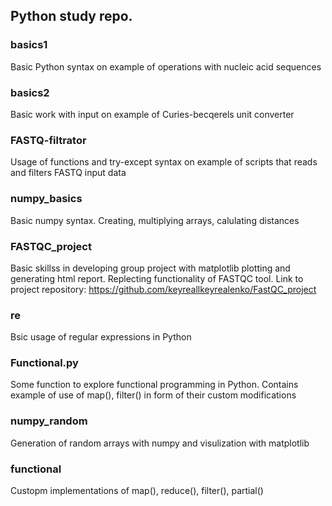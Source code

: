 ## Python study repo.

### basics1 
Basic Python syntax on example of operations with nucleic acid sequences

### basics2 
Basic work with input on example of Curies-becqerels unit converter

### FASTQ-filtrator 
Usage of functions and try-except syntax on example of scripts that reads and filters FASTQ input data

### numpy_basics 
Basic numpy syntax. Creating, multiplying arrays, calulating distances

### FASTQC_project 
Basic skillss in  developing group project with matplotlib plotting and generating html report. Replecting functionality of FASTQC tool.
Link to project repository:
https://github.com/keyreallkeyrealenko/FastQC_project

### re
Bsic usage of regular expressions in Python


### Functional.py
Some function to explore functional programming in Python.
Contains example of use of map(), filter() in form of their custom modifications


### numpy_random
Generation of random arrays with numpy and visulization with matplotlib


### functional
Custopm implementations of map(), reduce(), filter(), partial()
